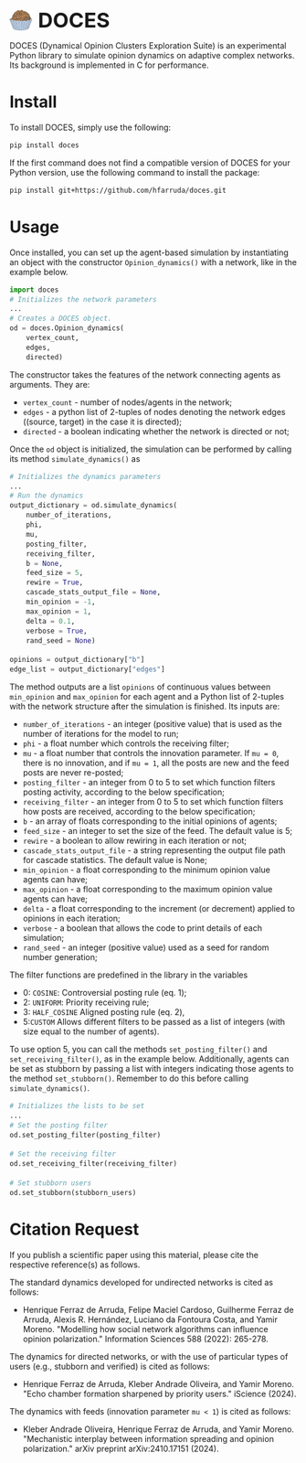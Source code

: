 <span style="display: flex; align-items: center; font-size: 36px; font-weight: bold;">
    <img src="figure/brigadeiro.png" alt="icon" height="36" style="margin-right: 10px;"/> DOCES
</span>

DOCES (Dynamical Opinion Clusters Exploration Suite) is an experimental Python library to simulate opinion dynamics on adaptive complex networks. Its background is implemented in C for performance.

# Install

To install DOCES, simply use the following:

```bash
pip install doces
```

If the first command does not find a compatible version of DOCES for your Python version, use the following command to install the package:
```bash
pip install git+https://github.com/hfarruda/doces.git
```

# Usage

Once installed, you can set up the agent-based simulation by instantiating an object with the constructor `Opinion_dynamics()` with a network, like in the example below.

```python
import doces
# Initializes the network parameters
...
# Creates a DOCES object.
od = doces.Opinion_dynamics( 
    vertex_count, 
    edges,
    directed)
```

The constructor takes the features of the network connecting agents as arguments. They are:
- `vertex_count` - number of nodes/agents in the network;
- `edges` - a python list of 2-tuples of nodes denoting the network edges ((source, target) in the case it is directed);
- `directed` - a boolean indicating whether the network is directed or not;

Once the `od` object is initialized, the simulation can be performed by calling its method `simulate_dynamics()` as

```python
# Initializes the dynamics parameters
...
# Run the dynamics
output_dictionary = od.simulate_dynamics(
    number_of_iterations,
    phi,
    mu, 
    posting_filter, 
    receiving_filter,
    b = None,
    feed_size = 5,
    rewire = True,
    cascade_stats_output_file = None,
    min_opinion = -1, 
    max_opinion = 1,
    delta = 0.1,
    verbose = True,
    rand_seed = None)

opinions = output_dictionary["b"]
edge_list = output_dictionary["edges"]
```

The method outputs are a list `opinions` of continuous values between `min_opinion` and `max_opinion` for each agent and a Python list of 2-tuples with the network structure after the simulation is finished. Its inputs are:

- `number_of_iterations` - an integer (positive value) that is used as the number of iterations for the model to run;
- `phi` - a float number which controls the receiving filter;
- `mu` - a float number that controls the innovation parameter. If `mu = 0`, there is no innovation, and if `mu = 1`, all the posts are new and the feed posts are never re-posted;
- `posting_filter` - an integer from 0 to 5 to set which function filters posting activity, according to the below specification;
- `receiving_filter` - an integer from 0 to 5 to set which function filters how posts are received, according to the below specification;
- `b` - an array of floats corresponding to the initial opinions of agents;
- `feed_size` - an integer to set the size of the feed. The default value is 5;
- `rewire` - a boolean to allow rewiring in each iteration or not;
- `cascade_stats_output_file` - a string representing the output file path for cascade statistics. The default value is None;
- `min_opinion` - a float corresponding to the minimum opinion value agents can have;
- `max_opinion` - a float corresponding to the maximum opinion value agents can have;
- `delta` - a float corresponding to the increment (or decrement) applied to opinions in each iteration;
- `verbose` - a boolean that allows the code to print details of each simulation;
- `rand_seed` - an integer (positive value) used as a seed for random number generation;

The filter functions are predefined in the library in the variables  
- 0: `COSINE`: Controversial posting rule (eq. 1);
- 2: `UNIFORM`: Priority receiving rule;
- 3: `HALF_COSINE` Aligned posting rule (eq. 2),  
- 5:`CUSTOM` Allows different filters to be passed as a list of integers (with size equal to the number of agents).

To use option 5, you can call the methods `set_posting_filter()` and `set_receiving_filter()`, as in the example below. Additionally, agents can be set as stubborn by passing a list with integers indicating those agents to the method `set_stubborn()`. Remember to do this before calling `simulate_dynamics()`.

```python
# Initializes the lists to be set
...
# Set the posting filter
od.set_posting_filter(posting_filter)

# Set the receiving filter
od.set_receiving_filter(receiving_filter)

# Set stubborn users 
od.set_stubborn(stubborn_users)
```

# Citation Request

If you publish a scientific paper using this material, please cite the respective reference(s) as follows.

The standard dynamics developed for undirected networks is cited as follows:

- Henrique Ferraz de Arruda, Felipe Maciel Cardoso, Guilherme Ferraz de Arruda, Alexis R. Hernández, Luciano da Fontoura Costa, and Yamir Moreno. "Modelling how social network algorithms can influence opinion polarization." Information Sciences 588 (2022): 265-278.

The dynamics for directed networks, or with the use of particular types of users (e.g., stubborn and verified) is cited as follows:

- Henrique Ferraz de Arruda, Kleber Andrade Oliveira, and Yamir Moreno. "Echo chamber formation sharpened by priority users." iScience (2024).

The dynamics with feeds (innovation parameter `mu < 1`) is cited as follows:

- Kleber Andrade Oliveira, Henrique Ferraz de Arruda, and Yamir Moreno. "Mechanistic interplay between information spreading and opinion polarization." arXiv preprint arXiv:2410.17151 (2024).



